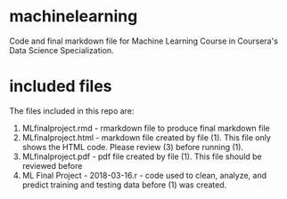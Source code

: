 # machinelearning
Code and final markdown file for Machine Learning Course in Coursera's Data Science Specialization.

# included files
The files included in this repo are:
1) MLfinalproject.rmd - rmarkdown file to produce final markdown file
2) MLfinalproject.html - markdown file created by file (1). This file only shows the HTML code. Please review (3) before running (1).
3) MLfinalproject.pdf - pdf file created by file (1). This file should be reviewed before 
4) ML Final Project - 2018-03-16.r - code used to clean, analyze, and predict training and testing data before (1) was created.

